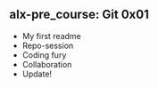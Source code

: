## alx-pre_course: Git 0x01
- My first readme
- Repo-session
- Coding fury
- Collaboration
- Update!
